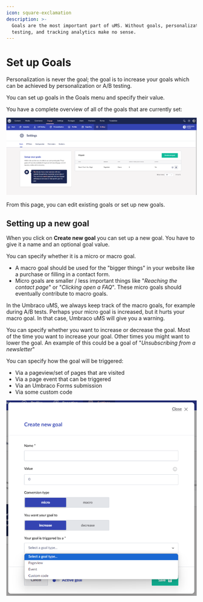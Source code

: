 ```yaml
---
icon: square-exclamation
description: >-
  Goals are the most important part of uMS. Without goals, personalization, A/B
  testing, and tracking analytics make no sense.
---
```


# Set up Goals

Personalization is never the goal; the goal is to increase your goals which can be achieved by personalization or A/B testing.

You can set up goals in the Goals menu and specify their value.

You have a complete overview of all of the goals that are currently set:

![Find the Settings dashboard in the Enage section of the backoffice.](../../.gitbook/assets/engage-settings-overview-of-goals.png)

From this page, you can edit existing goals or set up new goals.

## Setting up a new goal

When you click on **Create new goal** you can set up a new goal. You have to give it a name and an optional goal value.

You can specify whether it is a micro or macro goal.

* A macro goal should be used for the "bigger things" in your website like a purchase or filling in a contact form.
* Micro goals are smaller / less important things like "_Reaching the contact page_" or "_Clicking open a FAQ_". These micro goals should eventually contribute to macro goals.

In the Umbraco uMS, we always keep track of the macro goals, for example during A/B tests. Perhaps your micro goal is increased, but it hurts your macro goal. In that case, Umbraco uMS will give you a warning.

You can specify whether you want to increase or decrease the goal. Most of the time you want to increase your goal. Other times you might want to lower the goal. An example of this could be a goal of "_Unsubscribing from a newsletter_"

You can specify how the goal will be triggered:

* Via a pageview/set of pages that are visited
* Via a page event that can be triggered
* Via an Umbraco Forms submission
* Via some custom code

![Create a new goal by giving it a name, setting a value and deciding on a set of parameters.](../../.gitbook/assets/engage-settings-setup-new-goal.png)
